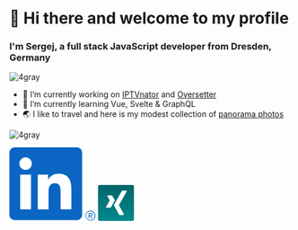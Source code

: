 <h1>👋 Hi there and welcome to my profile</h3>
<h3>I'm Sergej, a full stack JavaScript developer from Dresden, Germany</h4>
<p align="left"> <img src="https://komarev.com/ghpvc/?username=4gray" alt="4gray" /> </p>

- 🔭 I’m currently working on [IPTVnator](https://github.com/4gray/iptvnator) and [Oversetter](https://4gray.github.io/oversetter/)
- 🌱 I’m currently learning Vue, Svelte & GraphQL
- :earth_asia: I like to travel and here is my modest collection of [panorama photos](https://4gray.github.io/panoramas/) 

<p><img src="https://github-readme-stats.vercel.app/api?username=4gray&show_icons=true&theme=radical" alt="4gray" /> </p>

<a href="https://www.linkedin.com/in/sergej-tschigraj-4600b71a4/"><img src="https://raw.githubusercontent.com/4gray/4gray/master/assets/linkedin.svg"></a>&nbsp;<a href="https://www.xing.com/profile/Sergej_Tschigraj/cv"><img src="https://raw.githubusercontent.com/4gray/4gray/master/assets/xing.png" height="64"></a>

